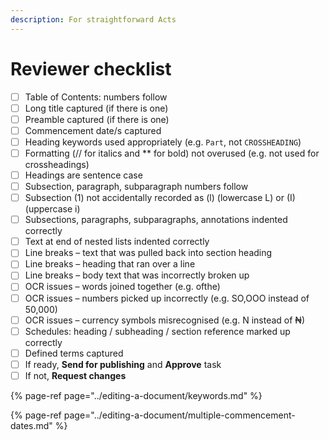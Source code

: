 ```yaml
---
description: For straightforward Acts
---
```


# Reviewer checklist

* [ ] Table of Contents: numbers follow
* [ ] Long title captured \(if there is one\)
* [ ] Preamble captured \(if there is one\)
* [ ] Commencement date/s captured
* [ ] Heading keywords used appropriately \(e.g. `Part`, not `CROSSHEADING`\)
* [ ] Formatting \(// for italics and \*\* for bold\) not overused \(e.g. not used for crossheadings\)
* [ ] Headings are sentence case
* [ ] Subsection, paragraph, subparagraph numbers follow
* [ ] Subsection \(1\) not accidentally recorded as \(l\) \(lowercase L\) or \(I\) \(uppercase i\)
* [ ] Subsections, paragraphs, subparagraphs, annotations indented correctly
* [ ] Text at end of nested lists indented correctly
* [ ] Line breaks – text that was pulled back into section heading
* [ ] Line breaks – heading that ran over a line
* [ ] Line breaks – body text that was incorrectly broken up
* [ ] OCR issues – words joined together \(e.g. ofthe\)
* [ ] OCR issues – numbers picked up incorrectly \(e.g. SO,OOO instead of 50,000\)
* [ ] OCR issues – currency symbols misrecognised \(e.g. N instead of ₦\)
* [ ] Schedules: heading / subheading / section reference marked up correctly
* [ ] Defined terms captured
* [ ] If ready, **Send for publishing** and **Approve** task
* [ ] If not, **Request changes**

{% page-ref page="../editing-a-document/keywords.md" %}

{% page-ref page="../editing-a-document/multiple-commencement-dates.md" %}

